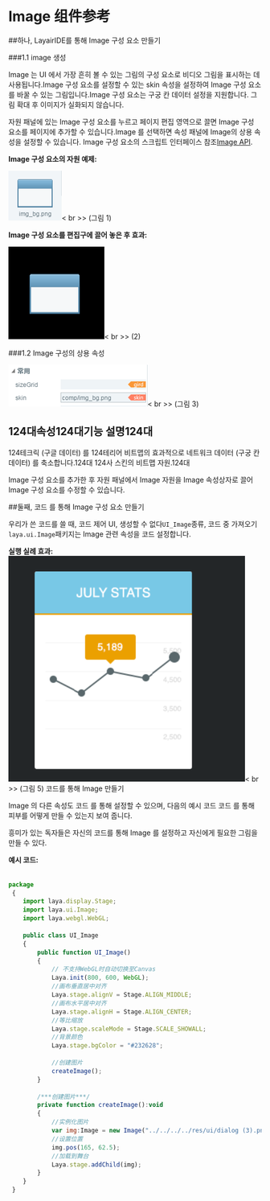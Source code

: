 # Image 组件参考



##하나, LayairIDE를 통해 Image 구성 요소 만들기

###1.1 image 생성

Image 는 UI 에서 가장 흔히 볼 수 있는 그림의 구성 요소로 비디오 그림을 표시하는 데 사용됩니다.Image 구성 요소를 설정할 수 있는 skin 속성을 설정하여 Image 구성 요소를 바꿀 수 있는 그림입니다.Image 구성 요소는 구궁 칸 데이터 설정을 지원합니다. 그림 확대 후 이미지가 실화되지 않습니다.

자원 패널에 있는 Image 구성 요소를 누르고 페이지 편집 영역으로 끌면 Image 구성 요소를 페이지에 추가할 수 있습니다.Image 를 선택하면 속성 패널에 Image의 상용 속성을 설정할 수 있습니다.
Image 구성 요소의 스크립트 인터페이스 참조[Image API](http://layaair.ldc.layabox.com/api/index.html?category=Core&class=laya.ui.Image).

​**Image 구성 요소의 자원 예제:**

​![图片0.png](img/1.png)< br >>
(그림 1)

​**Image 구성 요소를 편집구에 끌어 놓은 후 효과:**

​![图片0.png](img/2.png)< br >>
(2)

###1.2 Image 구성의 상용 속성

​![图片0.png](img/3.png)< br >>
(그림 3)

124대**속성**124대**기능 설명**124대
--------------------------------------------------------------------------------------------------------------------------------------------------------------------------------------
124테크릭 (구글 데이터) 를 124테리어 비트맵의 효과적으로 네트워크 데이터 (구궁 칸 데이터) 를 축소합니다.124대
124사 스킨의 비트맵 자원.124대

Image 구성 요소를 추가한 후 자원 패널에서 Image 자원을 Image 속성상자로 끌어 Image 구성 요소를 수정할 수 있습니다.

##둘째, 코드 를 통해 Image 구성 요소 만들기

우리가 쓴 코드를 쓸 때, 코드 제어 UI, 생성할 수 없다`UI_Image`종류, 코드 중 가져오기`laya.ui.Image`패키지는 Image 관련 속성을 코드 설정합니다.

**실행 실례 효과:**
​![5](img/4.png)< br >>
(그림 5) 코드를 통해 Image 만들기

Image 의 다른 속성도 코드 를 통해 설정할 수 있으며, 다음의 예시 코드 코드 를 통해 피부를 어떻게 만들 수 있는지 보여 줍니다.

흥미가 있는 독자들은 자신의 코드를 통해 Image 를 설정하고 자신에게 필요한 그림을 만들 수 있다.

**예시 코드:**


```javascript

package
 {
	import laya.display.Stage;
	import laya.ui.Image;
	import laya.webgl.WebGL;
	
	public class UI_Image
	{
		public function UI_Image()
		{
			// 不支持WebGL时自动切换至Canvas
			Laya.init(800, 600, WebGL);
			//画布垂直居中对齐
			Laya.stage.alignV = Stage.ALIGN_MIDDLE;
			//画布水平居中对齐
			Laya.stage.alignH = Stage.ALIGN_CENTER;
			//等比缩放
			Laya.stage.scaleMode = Stage.SCALE_SHOWALL;
			//背景颜色
			Laya.stage.bgColor = "#232628";

			//创建图片
			createImage();			
		}

		/***创建图片***/
		private function createImage():void
		{
			//实例化图片
			var img:Image = new Image("../../../../res/ui/dialog (3).png");
			//设置位置
			img.pos(165, 62.5);
			//加载到舞台
			Laya.stage.addChild(img);
		}
	}
 }
```


